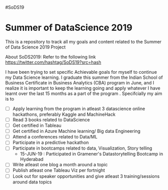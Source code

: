 #SoDS19
# Summer of DataScience 2019

This is a repository to track all my goals and content related to the Summer of Data Science 2019 Project

About SoDS2019: Refer to the following link https://twitter.com/hashtag/SoDS19?src=hash

I have been trying to set specific Achievable goals for myself to continue my Data Science learning. I graduate this summer from the Indian School of Business Certificate in Business Analytics (CBA) program in June, and I realize it is important to keep the learning going and apply whatever I have learnt over the last 15 months as a part of the program . Specifcially my aim is to

- [ ] Apply learning from the program in atleast 3 datascience online hackathons, preferably Kaggle and MachineHack
- [ ] Read 3 books related to DataScience
- [ ] Get certified in Tableau
- [ ] Get certified in Azure Machine learning/ Big data Engineering
- [ ] Attend a conferences related to Data/ML
- [ ] Participate in a predictive hackathon
- [ ] Participate in bootcamps related to data, Visualization, Story telling
   - 15-JUN-19 : Participated in Gramener's Datastorytelling Bootcamp in Hyderabad
- [ ] Write atleast one blog a month around a topic
- [ ] Publish atleast one Tableau Viz per fortnight
- [ ] Look out for speaker opportunities and give atleast 3 training/sessions around data topics
